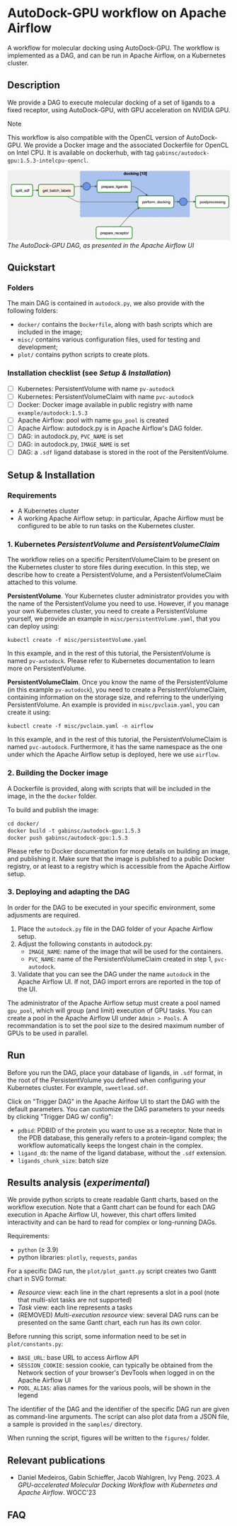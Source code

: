 # AutoDock-GPU workflow on Apache Airflow
A workflow for molecular docking using AutoDock-GPU. The workflow is implemented as a DAG, and can be run in Apache Airflow, on a Kubernetes cluster.

## Description

We provide a DAG to execute molecular docking of a set of ligands to a fixed receptor, using AutoDock-GPU, with GPU acceleration on NVIDIA GPU.

> [!NOTE]
> This workflow is also compatible with the OpenCL version of AutoDock-GPU.
> We provide a Docker image and the associated Dockerfile for OpenCL on Intel CPU. It is available on dockerhub, with tag `gabinsc/autodock-gpu:1.5.3-intelcpu-opencl`.

![AutoDock-GPU DAG in Apache Airflow UI](screenshot_workflow.jpg "Screenshot of the DAG in Apache Airflow")*The AutoDock-GPU DAG, as presented in the Apache Airflow UI*

## Quickstart

### Folders
The main DAG is contained in `autodock.py`, we also provide with the following folders:
- `docker/` contains the `Dockerfile`, along with bash scripts which are included in the image;
- `misc/` contains various configuration files, used for testing and development;
- `plot/` contains python scripts to create plots.

### Installation checklist (see _Setup & Installation_)
- [ ] Kubernetes: PersistentVolume with name `pv-autodock`
- [ ] Kubernetes: PersistentVolumeClaim with name `pvc-autodock`
- [ ] Docker: Docker image available in public registry with name `example/autodock:1.5.3`
- [ ] Apache Airflow: pool with name `gpu_pool` is created
- [ ] Apache Airflow: autodock.py is in Apache Airflow's DAG folder. 
- [ ] DAG: in autodock.py, `PVC_NAME` is set
- [ ] DAG: in autodock.py, `IMAGE_NAME` is set
- [ ] DAG: a `.sdf` ligand database is stored in the root of the PersitentVolume.

## Setup & Installation
### Requirements
- A Kubernetes cluster
- A working Apache Airflow setup: in particular, Apache Airflow must be configured to be able to run tasks on the Kubernetes cluster.

### 1. Kubernetes _PersistentVolume_ and _PersistentVolumeClaim_
The workflow relies on a specific PersitentVolumeClaim to be present on the Kubernetes cluster to store files during execution. In this step, we describe how to create a PersistentVolume, and a PersistentVolumeClaim attached to this volume.

**PersistentVolume**. Your Kubernetes cluster administrator provides you with the name of the PersistentVolume you need to use. However, if you manage your own Kubernetes cluster, you need to create a PersistentVolume yourself, we provide an example in `misc/persistentVolume.yaml`, that you can deploy using:

```
kubectl create -f misc/persistentVolume.yaml
```

In this example, and in the rest of this tutorial, the PersistentVolume is named `pv-autodock`. Please refer to Kubernetes documentation to learn more on PersistentVolume.

**PersistentVolumeClaim**. Once you know the name of the PersistentVolume (in this example `pv-autodock`), you need to create a PersistentVolumeClaim, containing information on the storage size, and referring to the underlying PersistentVolume. An example is provided in `misc/pvclaim.yaml`, you can create it using:

```
kubectl create -f misc/pvclaim.yaml -n airflow
```

In this example, and in the rest of this tutorial, the PersistentVolumeClaim is named `pvc-autodock`. Furthermore, it has the same namespace as the one under which the Apache Airflow setup is deployed, here we use `airflow`.

### 2. Building the Docker image
A Dockerfile is provided, along with scripts that will be included in the image, in the the `docker` folder.

To build and publish the image:
```
cd docker/
docker build -t gabinsc/autodock-gpu:1.5.3
docker push gabinsc/autodock-gpu:1.5.3
```

Please refer to Docker documentation for more details on building an image, and publishing it. Make sure that the image is published to a public Docker registry, or at least to a registry which is accessible from the Apache Airflow setup.

### 3. Deploying and adapting the DAG
In order for the DAG to be executed in your specific environment, some adjusments are required.

1. Place the `autodock.py` file in the DAG folder of your Apache Airflow setup.
2. Adjust the following constants in autodock.py:
    - `IMAGE_NAME`: name of the image that will be used for the containers.
    - `PVC_NAME`: name of the PersistentVolumeClaim created in step 1, `pvc-autodock`.
3. Validate that you can see the DAG under the name `autodock` in the Apache Airflow UI. If not, DAG import errors are reported in the top of the UI.

The administrator of the Apache Airflow setup must create a pool named `gpu_pool`, which will group (and limit) execution of GPU tasks. You can create a pool in the Apache Airflow UI under `Admin > Pools`. A recommandation is to set the pool size to the desired maximum number of GPUs to be used in parallel.

## Run
Before you run the DAG, place your database of ligands, in `.sdf` format, in the root of the PersistentVolume you defined when configuring your Kubernetes cluster. For example, `sweetlead.sdf`.

Click on "Trigger DAG" in the Apache Airlfow UI to start the DAG with the default parameters. You can customize the DAG parameters to your needs by clicking "Trigger DAG w/ config":
- `pdbid`: PDBID of the protein you want to use as a receptor. Note that in the PDB database, this generally refers to a protein-ligand complex; the workflow automatically keeps the longest chain in the complex.
- `ligand_db`: the name of the ligand database, without the `.sdf` extension.
- `ligands_chunk_size`: batch size

## Results analysis (_experimental_)

We provide python scripts to create readable Gantt charts, based on the workflow execution. Note that a Gantt chart can be found for each DAG execution in Apache Airflow UI, however, this chart offers limited interactivity and can be hard to read for complex or long-running DAGs.

Requirements:
- `python` (&ge; 3.9)
- python libraries: `plotly`, `requests`, `pandas`

For a specific DAG run, the `plot/plot_gantt.py` script creates two Gantt chart in SVG format:
- _Resource_ view: each line in the chart represents a slot in a pool (note that multi-slot tasks are not supported)
- _Task_ view: each line represents a tasks
- (REMOVED) _Multi-execution resource_ view: several DAG runs can be presented on the same Gantt chart, each run has its own color.

Before running this script, some information need to be set in `plot/constants.py`:
- `BASE_URL`: base URL to access Airflow API
- `SESSION_COOKIE`: session cookie, can typically be obtained from the Network section of your browser's DevTools when logged in on the Apache Airflow UI
- `POOL_ALIAS`: alias names for the various pools, will be shown in the legend

The identifier of the DAG and the identifier of the specific DAG run are given as command-line arguments. The script can also plot data from a JSON file, a sample is provided in the `samples/` directory.

When running the script, figures will be written to the `figures/` folder.

## Relevant publications
- Daniel Medeiros, Gabin Schieffer, Jacob Wahlgren, Ivy Peng. 2023. _A GPU-accelerated Molecular Docking Workflow with Kubernetes and Apache Airflow_. WOCC'23

## FAQ

